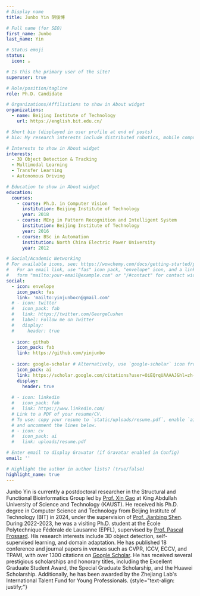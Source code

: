 ```yaml
---
# Display name
title: Junbo Yin 阴俊博

# Full name (for SEO)
first_name: Junbo
last_name: Yin

# Status emoji
status:
  icon: ☕️

# Is this the primary user of the site?
superuser: true

# Role/position/tagline
role: Ph.D. Candidate

# Organizations/Affiliations to show in About widget
organizations:
  - name: Beijing Institute of Technology
    url: https://english.bit.edu.cn/

# Short bio (displayed in user profile at end of posts)
# bio: My research interests include distributed robotics, mobile computing and programmable matter.

# Interests to show in About widget
interests:
  - 3D Object Detection & Tracking
  - Multimodal Learning
  - Transfer Learning
  - Autonomous Driving

# Education to show in About widget
education:
  courses:
    - course: Ph.D. in Computer Vision
      institution: Beijing Institute of Technology
      year: 2018
    - course: MEng in Pattern Recognition and Intelligent System
      institution: Beijing Institute of Technology
      year: 2016
    - course: BSc in Automation
      institution: North China Electric Power University
      year: 2012

# Social/Academic Networking
# For available icons, see: https://wowchemy.com/docs/getting-started/page-builder/#icons
#   For an email link, use "fas" icon pack, "envelope" icon, and a link in the
#   form "mailto:your-email@example.com" or "/#contact" for contact widget.
social:
  - icon: envelope
    icon_pack: fas
    link: 'mailto:yinjunbocn@gmail.com'
  # - icon: twitter
  #   icon_pack: fab
  #   link: https://twitter.com/GeorgeCushen
  #   label: Follow me on Twitter
  #   display:
  #     header: true
  
  - icon: github
    icon_pack: fab
    link: https://github.com/yinjunbo
    
  - icon: google-scholar # Alternatively, use `google-scholar` icon from `ai` icon pack
    icon_pack: ai
    link: https://scholar.google.com/citations?user=OiEQrqUAAAAJ&hl=zh-CN
    display:
      header: true 
    
  # - icon: linkedin
  #   icon_pack: fab
  #   link: https://www.linkedin.com/
  # Link to a PDF of your resume/CV.
  # To use: copy your resume to `static/uploads/resume.pdf`, enable `ai` icons in `params.yaml`,
  # and uncomment the lines below.
  # - icon: cv
  #   icon_pack: ai
  #   link: uploads/resume.pdf

# Enter email to display Gravatar (if Gravatar enabled in Config)
email: ''

# Highlight the author in author lists? (true/false)
highlight_name: true
---
```


 Junbo Yin is currently a postdoctoral researcher in the Structural and Functional Bioinformatics Group led by [Prof. Xin Gao](https://scholar.google.com/citations?user=wqdK8ugAAAAJ&hl=zh-CN) at King Abdullah University of Science and Technology (KAUST). He received his Ph.D. degree in Computer Science and Technology from Beijing Institute of Technology (BIT) in 2024, under the supervision of [Prof. Jianbing Shen](https://scholar.google.com/citations?user=_Q3NTToAAAAJ&hl=zh-TW). During 2022-2023, he was a visiting Ph.D. student at the École Polytechnique Fédérale de Lausanne (EPFL), supervised by [Prof. Pascal Frossard](https://scholar.google.com/citations?user=-Ve9sJ0AAAAJ&hl=zh-TW). His research interests include 3D object detection, self-supervised learning, and domain adaptation. He has published 18 conference and journal papers in venues such as CVPR, ICCV, ECCV, and TPAMI, with over 1300 citations on [Google Scholar](https://scholar.google.com/citations?user=OiEQrqUAAAAJ&hl=zh-CN). He has received several prestigious scholarships and honorary titles, including the Excellent Graduate Student Award, the Special Graduate Scholarship, and the Huawei Scholarship. Additionally, he has been awarded by the Zhejiang Lab's International Talent Fund for Young Professionals. 
{style="text-align: justify;"}
